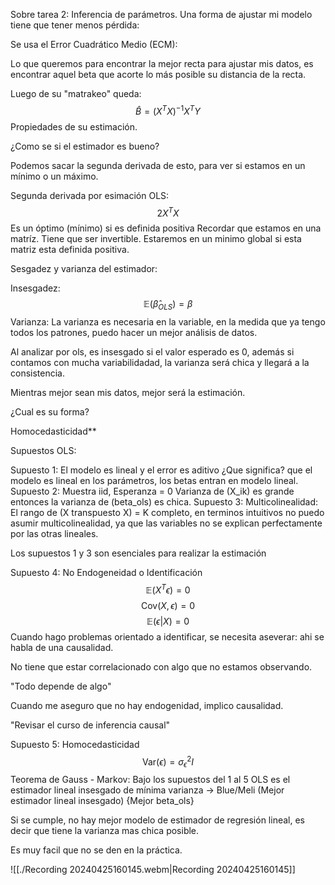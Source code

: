  Sobre tarea 2: Inferencia de parámetros.
Una forma de ajustar mi modelo tiene que tener menos pérdida:

Se usa el Error Cuadrático Medio (ECM):

Lo que queremos para encontrar la mejor recta para ajustar mis datos, es encontrar aquel beta que acorte lo más posible su distancia de la recta.

Luego de su "matrakeo" queda: 
$$\hat{B} = (X^T X)^{-1} X^T Y$$
Propiedades de su estimación.

¿Como se si el estimador es bueno?

Podemos sacar la segunda derivada de esto, para ver si estamos en un mínimo o un máximo.

Segunda derivada por esimación OLS: 
$$2X^T X$$Es un óptimo (mínimo) si es definida positiva
Recordar que estamos en una matríz. Tiene que ser invertible.
Estaremos en un minimo global si esta matriz esta definida positiva.

Sesgadez y varianza del estimador:

Insesgadez: $$\mathbb{E}(\hat{\beta}_{OLS}) = \beta$$Varianza:
La varianza es necesaria en la variable, en la medida que ya tengo todos los patrones, puedo hacer un mejor análisis de datos.

Al analizar por ols, es insesgado si el valor esperado es 0, además si contamos con mucha variabilidadad, la varianza será chica y llegará a la consistencia.

Mientras mejor sean mis datos, mejor será la estimación.

¿Cual es su forma?

Homocedasticidad**

Supuestos OLS:

Supuesto 1: El modelo es lineal y el error es aditivo ¿Que significa? que el modelo es lineal en los parámetros, los betas entran en modelo lineal.
Supuesto 2: Muestra iid, Esperanza = 0 Varianza de (X_ik) es grande entonces la varianza de (beta_ols) es chica.
Supuesto 3: Multicolinealidad: El rango de (X transpuesto X) = K completo, en terminos intuitivos no puedo asumir multicolinealidad, ya que las variables no se explican perfectamente por las otras lineales.

Los supuestos 1 y 3 son esenciales para realizar la estimación

Supuesto 4: No Endogeneidad o Identificación
$$\mathbb{E}(X^T \epsilon) = 0$$
$$\text{Cov}(X, \epsilon) = 0$$
$$\mathbb{E}(\epsilon | X) = 0$$
Cuando hago problemas orientado a identificar, se necesita aseverar: ahi se habla de una causalidad.

No tiene que estar correlacionado con algo que no estamos observando.

"Todo depende de algo"

Cuando me aseguro que no hay endogenidad, implico causalidad.

"Revisar el curso de inferencia causal"

Supuesto 5: Homocedasticidad 
$$\text{Var}(\epsilon) = \sigma^2_{\epsilon} I$$
Teorema de Gauss - Markov: Bajo los supuestos del 1 al 5 OLS es el estimador lineal insesgado de mínima varianza -> Blue/Meli (Mejor estimador lineal insesgado) {Mejor beta_ols}

Si se cumple, no hay mejor modelo de estimador de regresión lineal, es decir que tiene la varianza mas chica posible.

Es muy facil que no se den en la práctica.

![[./Recording 20240425160145.webm|Recording 20240425160145]]


